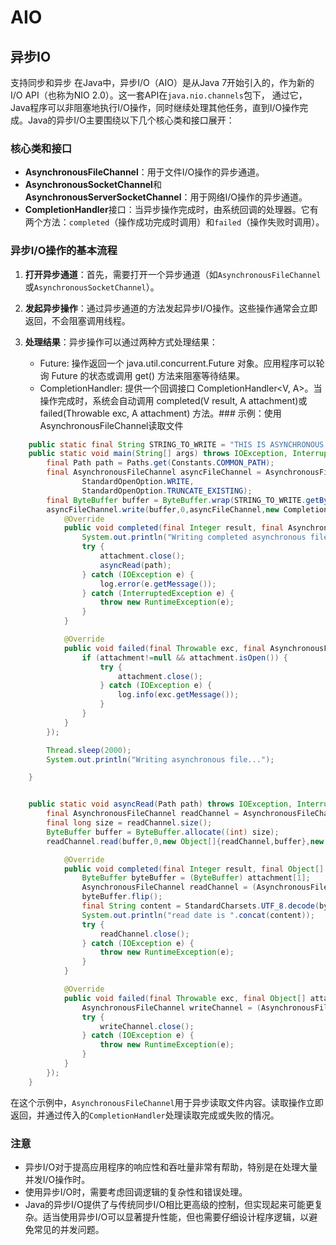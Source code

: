 # AIO



## 异步IO
支持同步和异步
在Java中，异步I/O（AIO）是从Java 7开始引入的，作为新的I/O API（也称为NIO 2.0）。这一套API在`java.nio.channels`包下，
通过它，Java程序可以非阻塞地执行I/O操作，同时继续处理其他任务，直到I/O操作完成。Java的异步I/O主要围绕以下几个核心类和接口展开：



### 核心类和接口

- **AsynchronousFileChannel**：用于文件I/O操作的异步通道。
- **AsynchronousSocketChannel**和**AsynchronousServerSocketChannel**：用于网络I/O操作的异步通道。
- **CompletionHandler**接口：当异步操作完成时，由系统回调的处理器。它有两个方法：`completed`（操作成功完成时调用）和`failed`（操作失败时调用）。

### 异步I/O操作的基本流程

1. **打开异步通道**：首先，需要打开一个异步通道（如`AsynchronousFileChannel`或`AsynchronousSocketChannel`）。

2. **发起异步操作**：通过异步通道的方法发起异步I/O操作。这些操作通常会立即返回，不会阻塞调用线程。

3. **处理结果**：异步操作可以通过两种方式处理结果：
   - Future: 操作返回一个 java.util.concurrent.Future 对象。应用程序可以轮询 Future 的状态或调用 get() 方法来阻塞等待结果。
   - CompletionHandler: 提供一个回调接口 CompletionHandler<V, A>。当操作完成时，系统会自动调用 completed(V result, A attachment)或 failed(Throwable exc, A attachment) 方法。### 示例：使用AsynchronousFileChannel读取文件

``` java
    public static final String STRING_TO_WRITE = "THIS IS ASYNCHRONOUS FILE DATA TO WRITE";
    public static void main(String[] args) throws IOException, InterruptedException {
        final Path path = Paths.get(Constants.COMMON_PATH);
        final AsynchronousFileChannel asyncFileChannel = AsynchronousFileChannel.open(path, StandardOpenOption.CREATE,
                StandardOpenOption.WRITE,
                StandardOpenOption.TRUNCATE_EXISTING);
        final ByteBuffer buffer = ByteBuffer.wrap(STRING_TO_WRITE.getBytes(StandardCharsets.UTF_8));
        asyncFileChannel.write(buffer,0,asyncFileChannel,new CompletionHandler<Integer, AsynchronousFileChannel>() {
            @Override
            public void completed(final Integer result, final AsynchronousFileChannel attachment) {
                System.out.println("Writing completed asynchronous file... with result bytes written " + result);
                try {
                    attachment.close();
                    asyncRead(path);
                } catch (IOException e) {
                    log.error(e.getMessage());
                } catch (InterruptedException e) {
                    throw new RuntimeException(e);
                }
            }

            @Override
            public void failed(final Throwable exc, final AsynchronousFileChannel attachment) {
                if (attachment!=null && attachment.isOpen()) {
                    try {
                        attachment.close();
                    } catch (IOException e) {
                        log.info(exc.getMessage());
                    }
                }
            }
        });

        Thread.sleep(2000);
        System.out.println("Writing asynchronous file...");

    }


    public static void asyncRead(Path path) throws IOException, InterruptedException {
        final AsynchronousFileChannel readChannel = AsynchronousFileChannel.open(path, StandardOpenOption.READ);
        final long size = readChannel.size();
        ByteBuffer buffer = ByteBuffer.allocate((int) size);
        readChannel.read(buffer,0,new Object[]{readChannel,buffer},new CompletionHandler<Integer, Object[]>() {

            @Override
            public void completed(final Integer result, final Object[] attachment) {
                ByteBuffer byteBuffer = (ByteBuffer) attachment[1];
                AsynchronousFileChannel readChannel = (AsynchronousFileChannel) attachment[0];
                byteBuffer.flip();
                final String content = StandardCharsets.UTF_8.decode(byteBuffer).toString();
                System.out.println("read date is ".concat(content));
                try {
                    readChannel.close();
                } catch (IOException e) {
                    throw new RuntimeException(e);
                }
            }

            @Override
            public void failed(final Throwable exc, final Object[] attachment) {
                AsynchronousFileChannel writeChannel = (AsynchronousFileChannel) attachment[0];
                try {
                    writeChannel.close();
                } catch (IOException e) {
                    throw new RuntimeException(e);
                }
            }
        });
    }

```

在这个示例中，`AsynchronousFileChannel`用于异步读取文件内容。读取操作立即返回，并通过传入的`CompletionHandler`处理读取完成或失败的情况。

### 注意

- 异步I/O对于提高应用程序的响应性和吞吐量非常有帮助，特别是在处理大量并发I/O操作时。
- 使用异步I/O时，需要考虑回调逻辑的复杂性和错误处理。
- Java的异步I/O提供了与传统同步I/O相比更高级的控制，但实现起来可能更复杂。适当使用异步I/O可以显著提升性能，但也需要仔细设计程序逻辑，以避免常见的并发问题。
